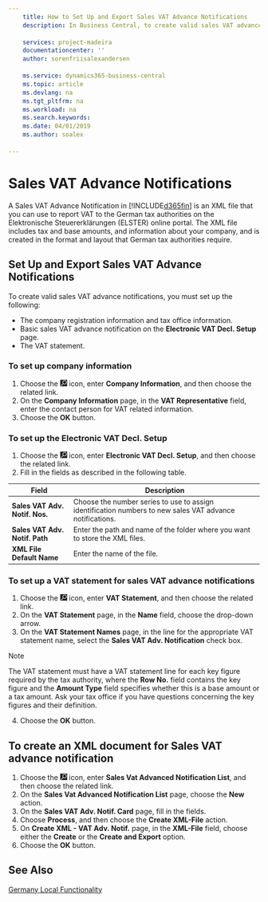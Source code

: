 ```yaml
---
    title: How to Set Up and Export Sales VAT Advance Notifications
    description: In Business Central, to create valid sales VAT advance notifications, you must perform certain setup.

    services: project-madeira
    documentationcenter: ''
    author: sorenfriisalexandersen

    ms.service: dynamics365-business-central
    ms.topic: article
    ms.devlang: na
    ms.tgt_pltfrm: na
    ms.workload: na
    ms.search.keywords:
    ms.date: 04/01/2019
    ms.author: soalex

---
```


# Sales VAT Advance Notifications  
A Sales VAT Advance Notification in [!INCLUDE[d365fin](../../includes/d365fin_md.md)] is an XML file that you can use to report VAT to the German tax authorities on the Elektronische Steuererklärungen (ELSTER) online portal. The XML file includes tax and base amounts, and information about your company, and is created in the format and layout that German tax authorities require.    

## Set Up and Export Sales VAT Advance Notifications
To create valid sales VAT advance notifications, you must set up the following:  

- The company registration information and tax office information.  
- Basic sales VAT advance notification on the **Electronic VAT Decl. Setup** page. 
- The VAT statement.  

### To set up company information  
1. Choose the ![Search for Page or Report](../../media/ui-search/search_small.png "Search for Page or Report icon") icon, enter **Company Information**, and then choose the related link.  
2. On the **Company Information** page, in the **VAT Representative** field, enter the contact person for VAT related information.  
3. Choose the **OK** button.  

### To set up the Electronic VAT Decl. Setup
1. Choose the ![Search for Page or Report](../../media/ui-search/search_small.png "Search for Page or Report icon") icon, enter **Electronic VAT Decl. Setup**, and then choose the related link.
2. Fill in the fields as described in the following table.

|Field|Description|
|-----|-----|
|**Sales VAT Adv. Notif. Nos.**|Choose the number series to use to assign identification numbers to new sales VAT advance notifications.|
|**Sales VAT Adv. Notif. Path**|Enter the path and name of the folder where you want to store the XML files.|
|**XML File Default Name**|Enter the name of the file.|

### To set up a VAT statement for sales VAT advance notifications  
1.  Choose the ![Search for Page or Report](../../media/ui-search/search_small.png "Search for Page or Report icon") icon, enter **VAT Statement**, and then choose the related link.  
2.  On the **VAT Statement** page, in the **Name** field, choose the drop-down arrow.  
3.  On the **VAT Statement Names** page, in the line for the appropriate VAT statement name, select the **Sales VAT Adv. Notification** check box. 

> [!NOTE]  
 >  The VAT statement must have a VAT statement line for each key figure required by the tax authority, where the **Row No.** field contains the key figure and the **Amount Type** field specifies whether this is a base amount or a tax amount. Ask your tax office if you have questions concerning the key figures and their definition. 

4. Choose the **OK** button.  

## To create an XML document for Sales VAT advance notification  
1. Choose the ![Search for Page or Report](../../media/ui-search/search_small.png "Search for Page or Report icon") icon, enter **Sales Vat Advanced Notification List**, and then choose the related link.  
2. On the **Sales Vat Advanced Notification List** page, choose the **New** action.  
3. On the **Sales VAT Adv. Notif. Card** page, fill in the fields.
4. Choose **Process**, and then choose the **Create XML-File** action.  
5. On **Create XML - VAT Adv. Notif.** page, in the **XML-File** field, choose either the **Create** or the **Create and Export** option.  
6. Choose the **OK** button.  

## See Also
[Germany Local Functionality](germany-local-functionality.md)